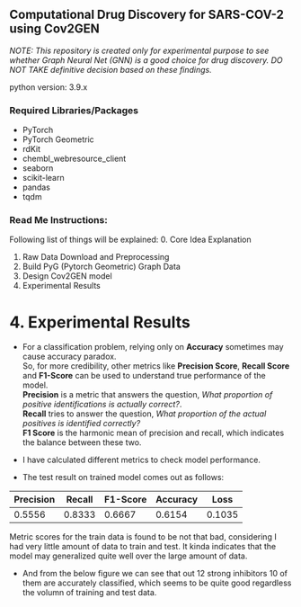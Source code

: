 ## Computational Drug Discovery for SARS-COV-2 using Cov2GEN
*NOTE: This repository is created only for experimental purpose to see whether Graph Neural Net (GNN) is a good choice for drug discovery. DO NOT TAKE definitive decision based on these findings.*

python version: 3.9.x

### Required Libraries/Packages
- PyTorch
- PyTorch Geometric
- rdKit
- chembl_webresource_client
- seaborn
- scikit-learn
- pandas
- tqdm

### Read Me Instructions:

Following list of things will be explained:
0. Core Idea Explanation
1. Raw Data Download and Preprocessing
2. Build PyG (Pytorch Geometric) Graph Data
3. Design Cov2GEN model
4. Experimental Results


# 4. Experimental Results

- For a classification problem, relying only on **Accuracy** sometimes may cause accuracy paradox.
<br/>So, for more credibility, other metrics like **Precision Score**, **Recall Score** and **F1-Score** can be used to understand true performance of the model.
<br/>**Precision** is a metric that answers the question, *What proportion of positive identifications is actually correct?*. 
<br/>**Recall** tries to answer the question, *What proportion of the actual positives is identified correctly?*
<br/>**F1 Score** is the harmonic mean of precision and recall, which indicates the balance between these two.

- I have calculated different metrics to check model performance. 

- The test result on trained model comes out as follows:

|Precision|Recall|F1-Score|Accuracy|Loss|
|----|----|----|----|----|
|0.5556|0.8333|0.6667|0.6154|0.1035|

Metric scores for the train data is found to be not that bad, considering I had very little amount of data to train and test. It kinda indicates that the model may generalized quite well over the large amount of data.
- And from the below figure we can see that out 12 strong inhibitors 10 of them are accurately classified, which seems to be quite good regardless the volumn of training and test data.


